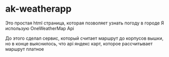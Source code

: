 # ak-weatherapp

Это простая html страница, которая позволяет узнать погоду в городе
Я использую OneWeatherMap Api

До этого сделал сервис, который считает маршрут до корпусов вышки, но в конце выяснилось, что api яндекс карт, которое рассчитывает маршрут платное
